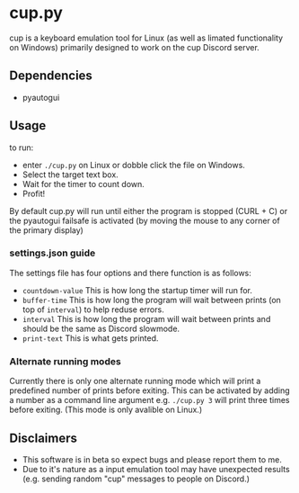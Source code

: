 # cup.py
cup is a keyboard emulation tool for Linux (as well as limated functionality on Windows) primarily designed to work on the cup Discord server.

## Dependencies 
- pyautogui

## Usage
to run:
- enter `./cup.py` on Linux or dobble click the file on Windows.
- Select the target text box.
- Wait for the timer to count down.
- Profit!

By default cup.py will run until either the program is stopped (CURL + C) or the pyautogui failsafe is activated (by moving the mouse to any corner of the primary display)

### settings.json guide
The settings file has four options and there function is as follows:
- `countdown-value`  This is how long the startup timer will run for.
- `buffer-time`  This is how long the program will wait between prints (on top of `interval`) to help reduse errors.
- `interval`  This is how long the program will wait between prints and should be the same as Discord slowmode.
- `print-text`  This is what gets printed.

### Alternate running modes
Currently there is only one alternate running mode which will print a predefined number of prints before exiting. This can be activated by adding a number as a command line argument e.g. `./cup.py 3` will print three times before exiting. (This mode is only avalible on Linux.)

## Disclaimers
- This software is in beta so expect bugs and please report them to me.
- Due to it's nature as a input emulation tool may have unexpected results (e.g. sending random "cup" messages to people on Discord.)
